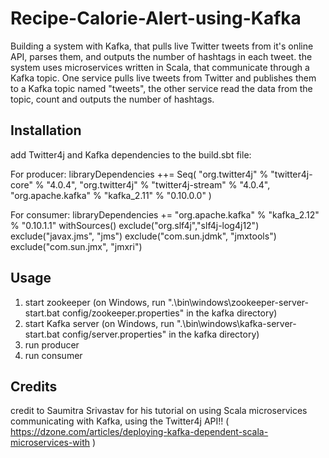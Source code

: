 # Recipe-Calorie-Alert-using-Kafka

Building a system with Kafka, that pulls live Twitter tweets from it's online API, parses them, and outputs the number of hashtags in each tweet.
the system uses microservices written in Scala, that communicate through a Kafka topic.
One service pulls live tweets from Twitter and publishes them to a Kafka topic named "tweets",
the other service read the data from the topic, count and outputs the number of hashtags.

## Installation

add Twitter4j and Kafka dependencies to the build.sbt file:

For producer:
libraryDependencies ++= Seq(
  "org.twitter4j" % "twitter4j-core" % "4.0.4",
  "org.twitter4j" % "twitter4j-stream" % "4.0.4",
  "org.apache.kafka" % "kafka_2.11" % "0.10.0.0"
)

For consumer:
libraryDependencies += "org.apache.kafka" % "kafka_2.12" % "0.10.1.1" withSources() exclude("org.slf4j","slf4j-log4j12") exclude("javax.jms", "jms") exclude("com.sun.jdmk", "jmxtools") exclude("com.sun.jmx", "jmxri")

## Usage

1. start zookeeper (on Windows, run ".\bin\windows\zookeeper-server-start.bat config/zookeeper.properties" in the kafka directory)
2. start Kafka server (on Windows, run ".\bin\windows\kafka-server-start.bat config/server.properties" in the kafka directory)
3. run producer
4. run consumer

## Credits

credit to Saumitra Srivastav for his tutorial on using Scala microservices communicating with Kafka, using the Twitter4j API!!
( https://dzone.com/articles/deploying-kafka-dependent-scala-microservices-with )
